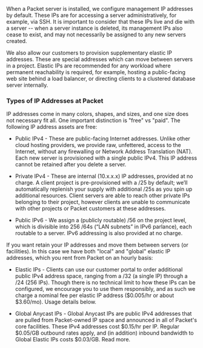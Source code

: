 <!--<meta>
{
    "title":"IPs: Overview",
    "description":"IP addresses at Packet",
    "date": "09/20/2019",
    "tag":["Network", "IPs"]
}
</meta>-->

When a Packet server is installed, we configure management IP addresses by default. These IPs are for accessing a server administratively, for example, via SSH. It is important to consider that these IPs live and die with a server -- when a server instance is deleted, its management IPs also cease to exist, and may not necessarily be assigned to any new servers created.

We also allow our customers to provision supplementary elastic IP addresses. These are special addresses which can move between servers in a project. Elastic IPs are recommended for any workload where permanent reachability is required, for example, hosting a public-facing web site behind a load balancer, or directing clients to a clustered database server internally.

### Types of IP Addresses at Packet

IP addresses come in many colors, shapes, and sizes, and one size does not necessary fit all.   One important distinction is "free" vs "paid".  The following IP address assets are free:

* Public IPv4 - These are public-facing Internet addresses. Unlike other cloud hosting providers, we provide raw, unfettered, access to the Internet, without any firewalling or Network Address Translation (NAT).  Each new server is provisioned with a single public IPv4.  This IP address cannot be retained after you delete a server.

* Private IPv4 - These are internal (10.x.x.x) IP addresses, provided at no charge. A client project is pre-provisioned with a /25 by default; we’ll automatically replenish your supply with additional /25s as you spin up additional resources. Client servers are able to reach other private IPs belonging to their project, however clients are unable to communicate with other projects or Packet customers at these addresses.

* Public IPv6 - We assign a (publicly routable) /56 on the project level, which is divisible into 256 /64s (“LAN subnets” in IPv6 parlance), each routable to a server. IPv6 addressing is also provided at no charge.

If you want retain your IP addresses and move them between servers (or facilities). In this case we have both "local" and "global" elastic IP addresses, which you rent from Packet on an hourly basis:

* Elastic IPs - Clients can use our customer portal to order additional public IPv4 address space, ranging from a /32 (a single IP) through a /24 (256 IPs). Though there is no technical limit to how these IPs can be configured, we encourage you to use them responsibly, and as such we charge a nominal fee per elastic IP address ($0.005/hr or about $3.60/mo).  Usage details below.

* Global Anycast IPs - Global Anycast IPs are public IPv4 addresses that are pulled from Packet-owned IP space and announced in all of Packet's core facilities. These IPv4 addresses cost $0.15/hr per IP.  Regular $0.05/GB outbound rates apply, and (in addition) inbound bandwidth to Global Elastic IPs costs $0.03/GB.  Read more.